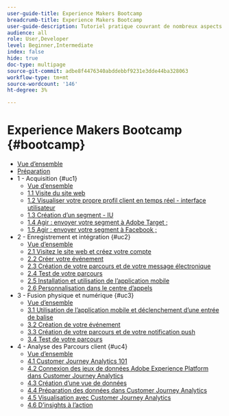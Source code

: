```yaml
---
user-guide-title: Experience Makers Bootcamp
breadcrumb-title: Experience Makers Bootcamp
user-guide-description: Tutoriel pratique couvrant de nombreux aspects de Adobe Experience Platform.
audience: all
role: User,Developer
level: Beginner,Intermediate
index: false
hide: true
doc-type: multipage
source-git-commit: adbe8f4476340abddebbf9231e3dde44ba328063
workflow-type: tm+mt
source-wordcount: '146'
ht-degree: 3%

---
```



# Experience Makers Bootcamp {#bootcamp}

+ [Vue d’ensemble](/help/bootcamp/overview.md)
+ [Préparation](/help/bootcamp/prework.md)
+ 1 - Acquisition {#uc1}
   + [Vue d’ensemble](/help/bootcamp/uc/uc1/uc1.md)
   + [1.1 Visite du site web](/help/bootcamp/uc/uc1/ex1.md)
   + [1.2 Visualiser votre propre profil client en temps réel - interface utilisateur](/help/bootcamp/uc/uc1/ex2.md)
   + [1.3 Création d’un segment - IU](/help/bootcamp/uc/uc1/ex3.md)
   + [1.4 Agir : envoyer votre segment à Adobe Target ;](/help/bootcamp/uc/uc1/ex4.md)
   + [1.5 Agir : envoyer votre segment à Facebook ;](/help/bootcamp/uc/uc1/ex5.md)
+ 2 - Enregistrement et intégration {#uc2}
   + [Vue d’ensemble](/help/bootcamp/uc/uc2/uc2.md)
   + [2.1 Visitez le site web et créez votre compte](/help/bootcamp/uc/uc2/ex1.md)
   + [2.2 Créer votre événement](/help/bootcamp/uc/uc2/ex2.md)
   + [2.3 Création de votre parcours et de votre message électronique](/help/bootcamp/uc/uc2/ex3.md)
   + [2.4 Test de votre parcours](/help/bootcamp/uc/uc2/ex4.md)
   + [2.5 Installation et utilisation de l’application mobile](/help/bootcamp/uc/uc2/ex5.md)
   + [2.6 Personnalisation dans le centre d’appels](/help/bootcamp/uc/uc2/ex6.md)
+ 3 - Fusion physique et numérique {#uc3}
   + [Vue d’ensemble](/help/bootcamp/uc/uc3/uc3.md)
   + [3.1 Utilisation de l’application mobile et déclenchement d’une entrée de balise](/help/bootcamp/uc/uc3/ex1.md)
   + [3.2 Création de votre événement](/help/bootcamp/uc/uc3/ex2.md)
   + [3.3 Création de votre parcours et de votre notification push](/help/bootcamp/uc/uc3/ex3.md)
   + [3.4 Test de votre parcours](/help/bootcamp/uc/uc3/ex4.md)
+ 4 - Analyse des Parcours client {#uc4}
   + [Vue d’ensemble](/help/bootcamp/uc/uc4/uc4.md)
   + [4.1 Customer Journey Analytics 101](/help/bootcamp/uc/uc4/ex1.md)
   + [4.2 Connexion des jeux de données Adobe Experience Platform dans Customer Journey Analytics](/help/bootcamp/uc/uc4/ex2.md)
   + [4.3 Création d’une vue de données](/help/bootcamp/uc/uc4/ex3.md)
   + [4.4 Préparation des données dans Customer Journey Analytics](/help/bootcamp/uc/uc4/ex4.md)
   + [4.5 Visualisation avec Customer Journey Analytics](/help/bootcamp/uc/uc4/ex5.md)
   + [4.6 D’insights à l’action](/help/bootcamp/uc/uc4/ex6.md)